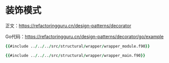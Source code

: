 # 装饰模式

正文：https://refactoringguru.cn/design-patterns/decorator

Go代码：https://refactoringguru.cn/design-patterns/decorator/go/example

```fortran
{{#include ../../../src/structural/wrapper/wrapper_module.f90}}
```

```fortran
{{#include ../../../src/structural/wrapper/wrapper_main.f90}}
```